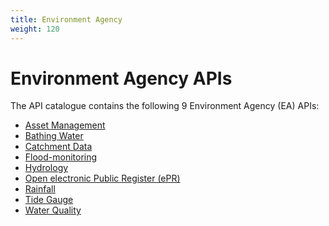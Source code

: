 ```yaml
---
title: Environment Agency
weight: 120
---
```


# Environment Agency APIs

The API catalogue contains the following 9 Environment Agency (EA) APIs:

- [Asset Management](Asset_Management/)
- [Bathing Water](Bathing_Water/)
- [Catchment Data](Catchment_Data/)
- [Flood-monitoring](Flood-monitoring/)
- [Hydrology](Hydrology/)
- [Open electronic Public Register (ePR)](Open_electronic_Public_Register_(ePR)/)
- [Rainfall](Rainfall/)
- [Tide Gauge](Tide_Gauge/)
- [Water Quality](Water_Quality/)
